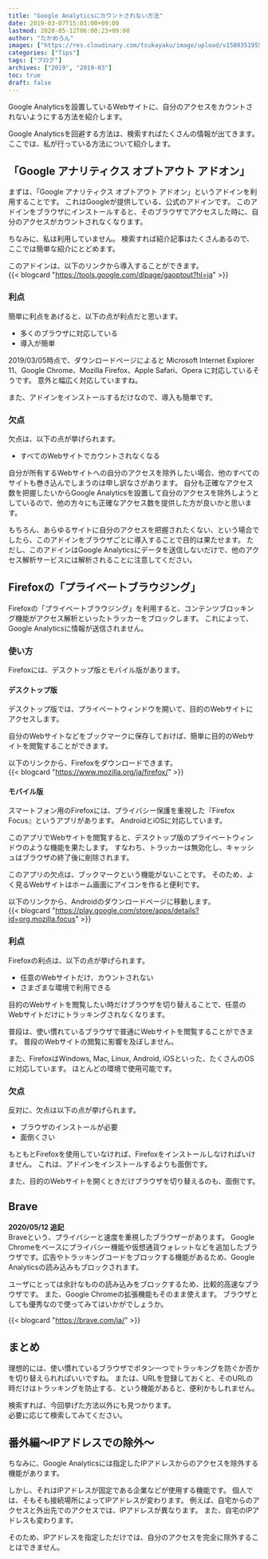 ```yaml
---
title: "Google Analyticsにカウントされない方法"
date: 2019-03-07T15:03:00+09:00
lastmod: 2020-05-12T06:00:23+09:00
author: "たかめろん"
images: ["https://res.cloudinary.com/tsukayaku/image/upload/v1580351955/Blog-personal/thumbnail/blog.jpg"]
categories: ["Tips"]
tags: ["ブログ"]
archives: ["2019", "2019-03"]
toc: true
draft: false
---
```


Google Analyticsを設置しているWebサイトに、自分のアクセスをカウントされないようにする方法を紹介します。

Google Analyticsを回避する方法は、検索すればたくさんの情報が出てきます。  
ここでは、私が行っている方法について紹介します。

## 「Google アナリティクス オプトアウト アドオン」
まずは、「Google アナリティクス オプトアウト アドオン」というアドインを利用することです。
これはGoogleが提供している、公式のアドインです。
このアドインをブラウザにインストールすると、そのブラウザでアクセスした時に、自分のアクセスがカウントされなくなります。

ちなみに、私は利用していません。
検索すれば紹介記事はたくさんあるので、ここでは簡単な紹介にとどめます。

このアドインは、以下のリンクから導入することができます。  
{{< blogcard "https://tools.google.com/dlpage/gaoptout?hl=ja" >}}

### 利点
簡単に利点をあげると、以下の点が利点だと思います。

* 多くのブラウザに対応している
* 導入が簡単

2019/03/05時点で、ダウンロードページによると Microsoft Internet Explorer 11、Google Chrome、Mozilla Firefox、Apple Safari、Opera に対応しているそうです。
意外と幅広く対応していますね。

また、アドインをインストールするだけなので、導入も簡単です。

### 欠点
欠点は、以下の点が挙げられます。

* すべてのWebサイトでカウントされなくなる

自分が所有するWebサイトへの自分のアクセスを除外したい場合、他のすべてのサイトも巻き込んでしまうのは申し訳なさがあります。
自分も正確なアクセス数を把握したいからGoogle Analyticsを設置して自分のアクセスを除外しようとしているので、他の方々にも正確なアクセス数を提供した方が良いかと思います。

もちろん、あらゆるサイトに自分のアクセスを把握されたくない、という場合でしたら、このアドインをブラウザごとに導入することで目的は果たせます。
ただし、このアドインはGoogle Analyticsにデータを送信しないだけで、他のアクセス解析サービスには解析されることに注意してください。

## Firefoxの「プライベートブラウジング」
Firefoxの「プライベートブラウジング」を利用すると、コンテンツブロッキング機能がアクセス解析といったトラッカーをブロックします。
これによって、Google Analyticsに情報が送信されません。

### 使い方
Firefoxには、デスクトップ版とモバイル版があります。

#### デスクトップ版
デスクトップ版では、プライベートウィンドウを開いて、目的のWebサイトにアクセスします。

自分のWebサイトなどをブックマークに保存しておけば、簡単に目的のWebサイトを閲覧することができます。

以下のリンクから、Firefoxをダウンロードできます。  
{{< blogcard "https://www.mozilla.org/ja/firefox/" >}}

#### モバイル版
スマートフォン用のFirefoxには、プライバシー保護を重視した『Firefox Focus』というアプリがあります。
AndroidとiOSに対応しています。

このアプリでWebサイトを閲覧すると、デスクトップ版のプライベートウィンドウのような機能を果たします。
すなわち、トラッカーは無効化し、キャッシュはブラウザの終了後に削除されます。

このアプリの欠点は、ブックマークという機能がないことです。
そのため、よく見るWebサイトはホーム画面にアイコンを作ると便利です。

以下のリンクから、Androidのダウンロードページに移動します。  
{{< blogcard "https://play.google.com/store/apps/details?id=org.mozilla.focus" >}}

### 利点
Firefoxの利点は、以下の点が挙げられます。

* 任意のWebサイトだけ、カウントされない
* さまざまな環境で利用できる

目的のWebサイトを閲覧したい時だけブラウザを切り替えることで、任意のWebサイトだけにトラッキングされなくなります。

普段は、使い慣れているブラウザで普通にWebサイトを閲覧することができます。
普段のWebサイトの閲覧に影響を及ぼしません。

また、FirefoxはWindows, Mac, Linux, Android, iOSといった、たくさんのOSに対応しています。
ほとんどの環境で使用可能です。

### 欠点
反対に、欠点は以下の点が挙げられます。

* ブラウザのインストールが必要
* 面倒くさい

もともとFirefoxを使用していなければ、Firefoxをインストールしなければいけません。
これは、アドインをインストールするよりも面倒です。

また、目的のWebサイトを開くときだけブラウザを切り替えるのも、面倒です。

## Brave
**2020/05/12 追記**  
Braveという、プライバシーと速度を重視したブラウザーがあります。
Google Chromeをベースにプライバシー機能や仮想通貨ウォレットなどを追加したブラウザです。広告やトラッキングコードをブロックする機能があるため、Google Analyticsの読み込みもブロックされます。

ユーザにとっては余計なものの読み込みをブロックするため、比較的高速なブラウザです。
また、Google Chromeの拡張機能もそのまま使えます。
ブラウザとしても優秀なので使ってみてはいかがでしょうか。

{{< blogcard "https://brave.com/ja/" >}}

## まとめ
理想的には、使い慣れているブラウザでボタン一つでトラッキングを防ぐか否かを切り替えられればいいですね。
または、URLを登録しておくと、そのURLの時だけはトラッキングを防止する、という機能があると、便利かもしれません。

検索すれば、今回挙げた方法以外にも見つかります。  
必要に応じて検索してみてください。

## 番外編～IPアドレスでの除外～
ちなみに、Google Analyticsには指定したIPアドレスからのアクセスを除外する機能があります。

しかし、それはIPアドレスが固定である企業などが使用する機能です。
個人では、そもそも接続場所によってIPアドレスが変わります。
例えば、自宅からのアクセスと外出先でのアクセスでは、IPアドレスが異なります。
また、自宅のIPアドレスも変わります。

そのため、IPアドレスを指定しただけでは、自分のアクセスを完全に除外することはできません。
